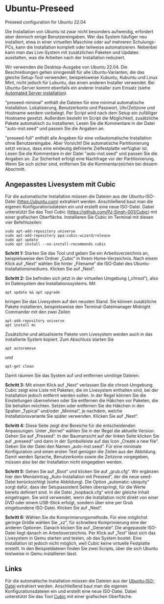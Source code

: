 # Ubuntu-Preseed
Preseed configuration for Ubuntu 22.04

Die Installation von Ubuntu ist zwar nicht besonders aufwendig, erfordert aber dennoch einige Benutzereingaben. Wer das System häufiger neu installiert, etwa in einer virtuellen Maschine oder auf mehreren Schulungs-PCs, kann die Installation komplett oder teilweise automatisieren. Nebenbei kann man das Live-System mit zusätzlichen Paketen und Updates ausstatten, was die Arbeiten nach der Installation reduziert.

Wir verwenden die Desktop-Ausgabe von Ubuntu 22.04. Die Beschreibungen gelten sinngemäß für alle Ubuntu-Varianten, die das gleiche Setup-Tool verwenden, beispielsweise Xubuntu, Kubuntu und Linux Mint, nicht jedoch für Lubuntu, das einen anderen Installer verwendet. Bei Ubuntu-Server kommt ebenfalls ein anderer Installer zum Einsatz (siehe <a href="https://m6u.de/UBSAUT" target="_blank">Automated Server installation</a>).

"preseed-minimal" enthält die Dateien für eine minimal automatische Installation. Lokalisierung, Benutzerkonto und Passwort, Uhr/Zeitzone und Hostname werdem vorbelegt. Per Script wird nach dem Setup ein zufälliger Hostname gesetzt. Außerdem besteht im Script die Möglichkeit, zusätzliche Pakete automatisch zu installieren. Lesen Sie die Kommentare in der Datei "auto-inst.seed" und passen Sie die Angaben an.

"preseed-full" enthält alle Angaben für eine vollautomatische Installation ohne Benutzereingabe. Aber Vorsicht! Die automatische Partitionierung setzt voraus, dass eine eindeutig definierte Zielfestplatte verfügbar ist. Lesen Sie die Kommentare in der Datei "auto-inst.seed" und passen Sie die Angaben an. Zur Sicherheit erfolgt eine Nachfrage vor der Partitionierung. Wenn Sie sich sicher sind, entfernen Sie die Kommentarzeichen bei diesem Abschnitt.

## Angepasstes Livesystem mit Cubic
Für die automatische Installation müssen die Dateien aus der Ubuntu-ISO-Datei (https://ubuntu.com) extrahiert werden. Anschließend baut man die eigenen Konfigurationsdateien ein und erstellt eine neue ISO-Datei. Dabei unterstützt Sie das Tool Cubic (https://github.com/PJ-Singh-001/Cubic) mit einer grafischen Oberfläche. Installieren Sie Cubic im Terminal mit diesen vier Befehlszeilen:
```
sudo apt-add-repository universe
sudo apt-add-repository ppa:cubic-wizard/release
sudo apt update
sudo apt install --no-install-recommends cubic
```
**Schritt 1:** Starten Sie das Tool und geben Sie ein Arbeitsverzeichnis an, beispielsweise den Ordner „Cubic“ in Ihrem Home-Verzeichnis. Nach einem Klick auf „Next“ wählen Sie hinter „Filename“ die ISO-Datei des Ubuntu-Installationsmediums. Klicken Sie auf „Next“.

**Schritt 2:** Sie befinden sich jetzt in der virtuellen Umgebung („chroot“), also im Dateisystem des Installationssystems. Mit
```
apt update && apt upgrade
```
bringen Sie das Livesystem auf den neusten Stand. Sie können zusätzliche Pakete installieren, beispielsweise den Terminal-Dateimanager Midnight Commander mit den zwei Zeilen
```
apt-add-repository universe
apt install mc
```
Zusätzliche und aktualisierte Pakete vom Livesystem werden auch in das installierte System kopiert. Zum Abschluss starten Sie
```
apt autoremove
```
und
```
apt-get clean
```
Damit räumen Sie das System auf und entfernen unnötige Dateien.

**Schritt 3:** Mit einem Klick auf „Next“ verlassen Sie die chroot-Umgebung. Cubic zeigt eine Liste mit Paketen, die im Livesystem enthalten sind, bei der Installation jedoch entfernt werden sollen. In der Regel können Sie die Einstellungen übernehmen oder Sie entfernen die Häkchen vor Paketen, die Sie behalten möchten. Setzen oder entfernen Sie die Häkchen in den Spalten „Typical“ und/oder „Minimal“, je nachdem, welche Installationsvariante Sie später verwenden. Klicken Sie auf „Next“.

**Schritt 4:** Diese Seite zeigt drei Bereiche für die entscheidenden Anpassungen. Unter „Kernel“ wählen Sie in der Regel die aktuelle Version. Gehen Sie auf „Preseed“. In der Baumansicht auf der linken Seite klicken Sie auf „preseed“ und dann in der Symbolleiste auf das Icon „Create a new file“. Geben Sie der Datei den Namen „auto-inst.seed“. Für eine minimale Konfiguration und einen ersten Test genügen die Zeilen aus der Abbildung. Damit werden Sprache, Benutzerkonto sowie die Zeitzone vorgegeben, müssen also bei der Installation nicht eingegeben werden.

**Schritt 5:** Gehen Sie auf „Boot“ und klicken Sie auf „grub.cfg“. Wir ergänzen hier den Menüeintrag „Auto-Installation mit Preseed“, der die neue seed-Datei berücksichtigt (siehe Abbildung). Die Option „automatic-ubiquity“ sorgt dafür, dass der Setupassistent Seiten überspringt, für die Werte bereits definiert sind. In die Datei „loopback.cfg“ wird der gleiche Inhalt eingetragen. Sie wird verwendet, wenn die Installation nicht direkt von einer DVD oder einem USB-Stick erfolgt, sondern über eine per Grub eingebundene ISO-Datei. Klicken Sie auf „Next“.

**Schritt 6:** Wählen Sie die Komprimierungsmethode. Für eine möglichst geringe Größe wählen Sie „xz“, für schnellere Komprimierung eine der anderen Optionen. Danach klicken Sie auf „Generate“. Die angepasste ISO-Datei liegt danach im Arbeitsverzeichnis. Per Klick auf „Test“ lässt sich das Livesystem in Qemu starten und testen, ob das System bootet. Eine Installation ist jedoch nicht möglich, weil Cubic keine virtuelle Festplatte erstellt. In den Beispieldateien finden Sie zwei Scripts, über die sich Ubuntu testweise in Qemu installieren lässt.

## Links
Für die automatische Installation müssen die Dateien aus der [Ubuntu-ISO-Datei](https://ubuntu.com) extrahiert werden. Anschließend baut man die eigenen Konfigurationsdateien ein und erstellt eine neue ISO-Datei. Dabei unterstützt Sie das Tool [Cubic](https://github.com/PJ-Singh-001/Cubic) mit einer grafischen Oberfläche.
